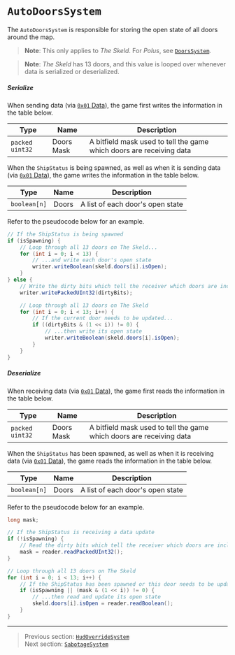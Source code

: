 # `AutoDoorsSystem`

The `AutoDoorsSystem` is responsible for storing the open state of all doors around the map.

> **Note**: This only applies to *The Skeld*. For *Polus*, see [`DoorsSystem`](11_doorssystem.md).

> **Note**: *The Skeld* has 13 doors, and this value is looped over whenever data is serialized or deserialized.

##### Serialize

When sending data (via [`0x01` Data](../03_gamedata_and_gamedatato_message_types/01_data.md)), the game first writes the information in the table below.

| Type | Name | Description |
| --- | --- | --- |
| `packed uint32` | Doors Mask | A bitfield mask used to tell the game which doors are receiving data |

When the `ShipStatus` is being spawned, as well as when it is sending data (via [`0x01` Data](../03_gamedata_and_gamedatato_message_types/01_data.md)), the game writes the information in the table below.

| Type | Name | Description |
| --- | --- | --- |
| `boolean[n]` | Doors | A list of each door's open state |

Refer to the pseudocode below for an example.

```java
// If the ShipStatus is being spawned
if (isSpawning) {
    // Loop through all 13 doors on The Skeld...
    for (int i = 0; i < 13) {
        // ...and write each door's open state
        writer.writeBoolean(skeld.doors[i].isOpen);
    }
} else {
    // Write the dirty bits which tell the receiver which doors are included in the data update
    writer.writePackedUInt32(dirtyBits);

    // Loop through all 13 doors on The Skeld
    for (int i = 0; i < 13; i++) {
        // If the current door needs to be updated...
        if ((dirtyBits & (1 << i)) != 0) {
            // ...then write its open state
            writer.writeBoolean(skeld.doors[i].isOpen);
        }
    }
}
```

##### Deserialize

When receiving data (via [`0x01` Data](../03_gamedata_and_gamedatato_message_types/01_data.md)), the game first reads the information in the table below.

| Type | Name | Description |
| --- | --- | --- |
| `packed uint32` | Doors Mask | A bitfield mask used to tell the game which doors are receiving data |

When the `ShipStatus` has been spawned, as well as when it is receiving data (via [`0x01` Data](../03_gamedata_and_gamedatato_message_types/01_data.md)), the game reads the information in the table below.

| Type | Name | Description |
| --- | --- | --- |
| `boolean[n]` | Doors | A list of each door's open state |

Refer to the pseudocode below for an example.

```java
long mask;

// If the ShipStatus is receiving a data update
if (!isSpawning) {
    // Read the dirty bits which tell the receiver which doors are included in the data update
    mask = reader.readPackedUInt32();
}

// Loop through all 13 doors on The Skeld
for (int i = 0; i < 13; i++) {
    // If the ShipStatus has been spawned or this door needs to be updated
    if (isSpawning || (mask & (1 << i)) != 0) {
        // ...then read and update its open state
        skeld.doors[i].isOpen = reader.readBoolean();
    }
}
```

---

> Previous section: [`HudOverrideSystem`](06_hudoverridesystem.md)<br>
> Next section: [`SabotageSystem`](08_sabotagesystem.md)
